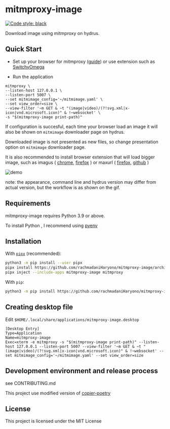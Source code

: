 # mitmproxy-image

<!-- [![ci](https://github.com/rachmadaniHaryono/mitmproxy-image/workflows/ci/badge.svg)](https://github.com/rachmadaniHaryono/mitmproxy-image/actions?query=workflow%3Aci) -->
<!-- [![documentation](https://img.shields.io/badge/docs-mkdocs%20material-blue.svg?style=flat)](https://rachmadaniHaryono.github.io/mitmproxy-image/) -->
<!-- [![pypi version](https://img.shields.io/pypi/v/mitmproxy-image.svg)](https://pypi.org/project/mitmproxy-image/) -->
<!-- [![gitter](https://badges.gitter.im/join%20chat.svg)](https://gitter.im/mitmproxy-image/community) -->
[![Code style: black](https://img.shields.io/badge/code%20style-black-000000.svg)](https://github.com/psf/black)

Download image using mitmproxy on hydrus.

## Quick Start

- Set up your browser for mitmproxy ([guide](https://docs.mitmproxy.org/stable/overview-getting-started/)) or
use extension such as [SwitchyOmega](https://github.com/FelisCatus/SwitchyOmega)

- Run the application

```console
mitmproxy \
--listen-host 127.0.0.1 \
--listen-port 5007 \
--set mitmimage_config='~/mitmimage.yaml' \
--set view_order=size \
--view-filter '~m GET & ~t "(image|video)/(?!svg.xml|x-icon|vnd.microsoft.icon)" & !~websocket' \
-s "$(mitmproxy-image print-path)"
```

If configuration is succesful,
each time your browser load an image
it will also be shown on `mitmimage` downloader page on hydrus.

Downloaded image is not presented as new files,
so change presentation option on `mitmimage` downloader page.

It is also recommended to install browser extension that will load bigger image,
such as imagus (
[chrome](https://chrome.google.com/webstore/detail/imagus/immpkjjlgappgfkkfieppnmlhakdmaab?hl=en),
[firefox](https://addons.mozilla.org/en-US/firefox/addon/imagus/)
) or maxurl (
[firefox](https://addons.mozilla.org/en-US/firefox/addon/image-max-url/),
[github](https://github.com/qsniyg/maxurl)
)

![demo](https://user-images.githubusercontent.com/6340878/111593026-776fe280-8804-11eb-904e-1a1ae0ac960e.gif)

note: the appearance, command line and hydrus version may differ from actual version,
but the workflow is as shown on the gif.

## Requirements

mitmproxy-image requires Python 3.9 or above.

To install Python , I recommend using [pyenv](https://github.com/pyenv/pyenv)

## Installation

With [`pipx`](https://github.com/pipxproject/pipx) (recommended):
```bash
python3 -m pip install --user pipx
pipx install https://github.com/rachmadaniHaryono/mitmproxy-image/archive/refs/heads/master.zip
pipx inject --include-apps mitmproxy-image mitmproxy
```

With `pip`:
```bash
python3 -m pip install https://github.com/rachmadaniHaryono/mitmproxy-image/archive/refs/heads/master.zip
```

## Creating desktop file

Edit `$HOME/.local/share/applications/mitmproxy-image.desktop`

```desktop
[Desktop Entry]
Type=Application
Name=mitmproxy-image
Exec=xterm -e mitmproxy -s "$(mitmproxy-image print-path)" --listen-host 127.0.0.1 --listen-port 5007 --view-filter '~m GET & ~t "(image|video)/(?!svg.xml|x-icon|vnd.microsoft.icon)" & !~websocket' --set mitmimage_config='~/mitmimage.yaml' --set view_order=size
```

## Development environment and release process

see CONTRIBUTING.md

This project use modified version of [copier-poetry](https://github.com/pawamoy/copier-poetry/)

## License

This project is licensed under the MIT License
